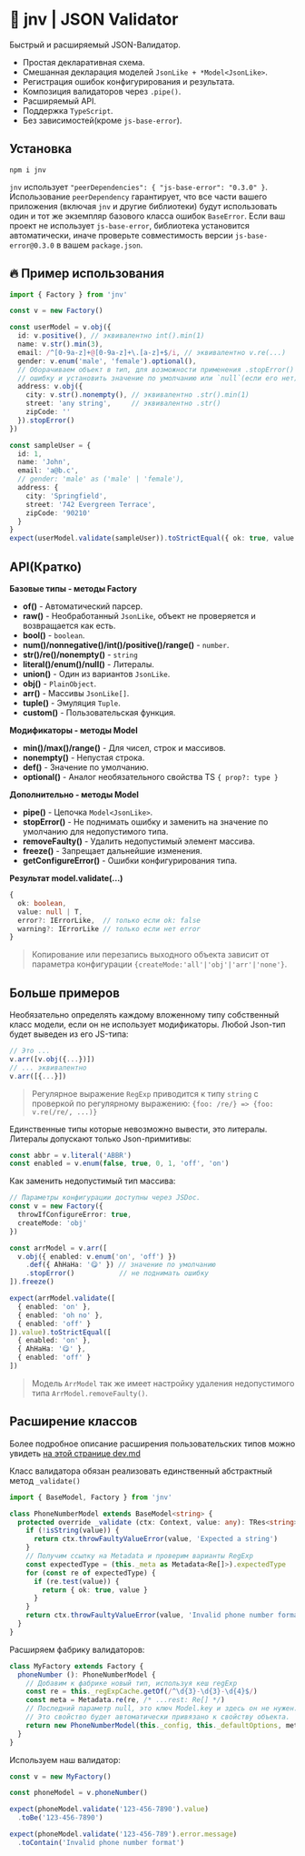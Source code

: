 
# 🎲 jnv | JSON Validator

Быстрый и расширяемый JSON-Валидатор.

* Простая декларативная схема.
* Смешанная декларация моделей `JsonLike + *Model<JsonLike>`.
* Регистрация ошибок конфигурирования и результата.
* Композиция валидаторов через `.pipe()`.
* Расширяемый API.
* Поддержка `TypeScript`.
* Без зависимостей(кроме `js-base-error`).

## Установка

    npm i jnv

`jnv` использует `"peerDependencies": { "js-base-error": "0.3.0" }`.
Использование `peerDependency` гарантирует, что все части вашего приложения (включая `jnv` и другие библиотеки) будут использовать один и тот же экземпляр базового класса ошибок `BaseError`.
Если ваш проект не использует `js-base-error`, библиотека установится автоматически, иначе проверьте совместимость версии `js-base-error@0.3.0` в вашем `package.json`.

## 🔥 Пример использования

```ts
import { Factory } from 'jnv'

const v = new Factory()

const userModel = v.obj({
  id: v.positive(), // эквивалентно int().min(1)
  name: v.str().min(3),
  email: /^[0-9a-z]+@[0-9a-z]+\.[a-z]+$/i, // эквивалентно v.re(...)
  gender: v.enum('male', 'female').optional(),
  // Оборачиваем объект в тип, для возможности применения .stopError() - игнорировать
  // ошибку и установить значение по умолчанию или `null`(если его нет).
  address: v.obj({
    city: v.str().nonempty(), // эквивалентно .str().min(1)
    street: 'any string',     // эквивалентно .str()
    zipCode: ''
  }).stopError()
})

const sampleUser = {
  id: 1,
  name: 'John',
  email: 'a@b.c',
  // gender: 'male' as ('male' | 'female'),
  address: {
    city: 'Springfield',
    street: '742 Evergreen Terrace',
    zipCode: '90210'
  }
}
expect(userModel.validate(sampleUser)).toStrictEqual({ ok: true, value: sampleUser })
```

## API(Кратко)

**Базовые типы - методы Factory**

* **of()** - Автоматический парсер.
* **raw()** - Необработанный `JsonLike`, объект не проверяется и возвращается как есть.
* **bool()** - `boolean`.
* **num()/nonnegative()/int()/positive()/range()** - `number`.
* **str()/re()/nonempty()** - `string`
* **literal()/enum()/null()** - Литералы.
* **union()** - Один из вариантов `JsonLike`.
* **obj()** - `PlainObject`.
* **arr()** - Массивы `JsonLike[]`.
* **tuple()** - Эмуляция `Tuple`.
* **custom()** - Пользовательская функция.

**Модификаторы - методы Model**

* **min()/max()/range()** - Для чисел, строк и массивов.
* **nonempty()** - Непустая строка.
* **def()** - Значение по умолчанию.
* **optional()** - Аналог необязательного свойства TS `{ prop?: type }`

**Дополнительно - методы Model**

* **pipe()** - Цепочка `Model<JsonLike>`.
* **stopError()** - Не поднимать ошибку и заменить на значение по умолчанию для недопустимого типа.
* **removeFaulty()** - Удалить недопустимый элемент массива.
* **freeze()** - Запрещает дальнейшие изменения.
* **getConfigureError()** - Ошибки конфигурирования типа.

**Результат model.validate(...)**

```ts
{
  ok: boolean,
  value: null | T,
  error?: IErrorLike,  // только если ok: false
  warning?: IErrorLike // только если нет error
}
```

> Копирование или перезапись выходного объекта зависит от параметра конфигурации `{createMode:'all'|'obj'|'arr'|'none'}`.

## Больше примеров

Необязательно определять каждому вложенному типу собственный класс модели, если он не использует модификаторы. Любой Json-тип будет выведен из его JS-типа:

```ts
// Это ...
v.arr([v.obj({...})])
// ... эквивалентно
v.arr([{...}])
```

> Регулярное выражение `RegExp` приводится к типу `string` с проверкой по регулярному выражению: `{foo: /re/} => {foo: v.re(/re/, ...)}`

Единственные типы которые невозможно вывести, это литералы. Литералы допускают только Json-примитивы:

```ts
const abbr = v.literal('ABBR')
const enabled = v.enum(false, true, 0, 1, 'off', 'on')
```

Как заменить недопустимый тип массива:

```ts
// Параметры конфигурации доступны через JSDoc.
const v = new Factory({
  throwIfConfigureError: true,
  createMode: 'obj'
})

const arrModel = v.arr([
  v.obj({ enabled: v.enum('on', 'off') })
    .def({ AhHaHa: '😋' }) // значение по умолчанию
    .stopError()           // не поднимать ошибку
]).freeze()

expect(arrModel.validate([
  { enabled: 'on' },
  { enabled: 'oh no' },
  { enabled: 'off' }
]).value).toStrictEqual([
  { enabled: 'on' },
  { AhHaHa: '😋' },
  { enabled: 'off' }
])
```

> Модель `ArrModel` так же имеет настройку удаления недопустимого типа `ArrModel.removeFaulty()`.

## Расширение классов

Более подробное описание расширения пользовательских типов можно увидеть [на этой странице dev.md](./dev.md)

Класс валидатора обязан реализовать единственный абстрактный метод `_validate()`

```ts
import { BaseModel, Factory } from 'jnv'

class PhoneNumberModel extends BaseModel<string> {
  protected override _validate (ctx: Context, value: any): TRes<string> {
    if (!isString(value)) {
      return ctx.throwFaultyValueError(value, 'Expected a string')
    }
    // Получим ссылку на Metadata и проверим варианты RegExp
    const expectedType = (this._meta as Metadata<Re[]>).expectedType
    for (const re of expectedType) {
      if (re.test(value)) {
        return { ok: true, value }
      }
    }
    return ctx.throwFaultyValueError(value, 'Invalid phone number format')
  }
}
```

Расширяем фабрику валидаторов:

```ts
class MyFactory extends Factory {
  phoneNumber (): PhoneNumberModel {
    // Добавим к фабрике новый тип, используя кеш regExp
    const re = this._regExpCache.getOf(/^\d{3}-\d{3}-\d{4}$/)
    const meta = Metadata.re(re, /* ...rest: Re[] */)
    // Последний параметр null, это ключ Model.key и здесь он не нужен.
    // Это свойство будет автоматически привязано к свойству объекта.
    return new PhoneNumberModel(this._config, this._defaultOptions, meta, null)
  }
}
```

Используем наш валидатор:

```ts
const v = new MyFactory()

const phoneModel = v.phoneNumber()

expect(phoneModel.validate('123-456-7890').value)
  .toBe('123-456-7890')

expect(phoneModel.validate('123-456-789').error.message)
  .toContain('Invalid phone number format')
```
